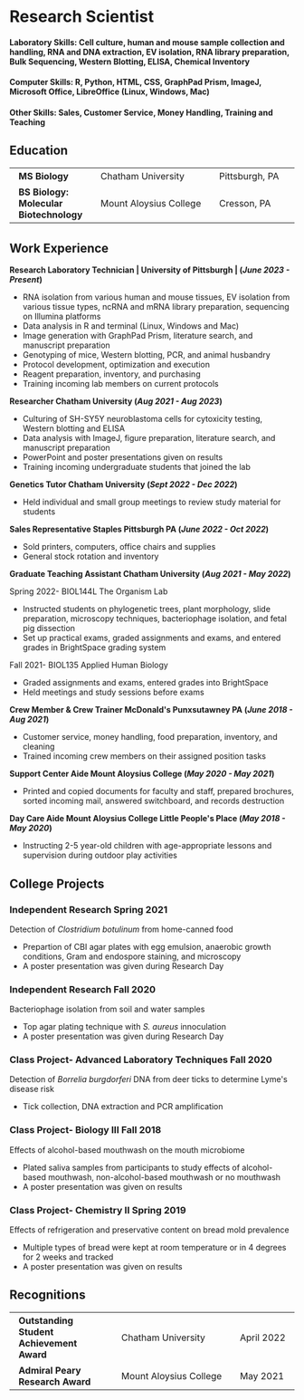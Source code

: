 
# Research Scientist


#### Laboratory Skills: Cell culture, human and mouse sample collection and handling, RNA and DNA extraction, EV isolation, RNA library preparation, Bulk Sequencing, Western Blotting, ELISA, Chemical Inventory

#### Computer Skills: R, Python, HTML, CSS, GraphPad Prism, ImageJ, Microsoft Office, LibreOffice (Linux, Windows, Mac)

#### Other Skills: Sales, Customer Service, Money Handling, Training and Teaching


## Education
<table style="margin: 0 auto; border-collapse: collapse; margin-bottom: 2em; width:100%;">
  <tr>
    <td style="padding: 4px 16px;"><strong>MS Biology</strong></td>
    <td style="padding: 4px 16px;white-space:nowrap;">Chatham University</td>
    <td style="padding: 4px 16px;white-space:nowrap;">Pittsburgh, PA</td>
    <td style="padding: 4px 16px; white-space:nowrap;">Aug 2023</td>
  </tr>
  <tr>
    <td style="padding: 4px 16px;"> <strong>BS Biology: Molecular Biotechnology</strong></td>
    <td style="padding: 4px 16px;white-space:nowrap;">Mount Aloysius College</td>
    <td style="padding: 4px 16px;white-space:nowrap;">Cresson, PA</td>
    <td style="padding: 4px 16px; white-space: nowrap;">June 2021</td>
  </tr>
</table>

## Work Experience
**Research Laboratory Technician      | University of Pittsburgh                           |  (_June 2023 - Present_)**
- RNA isolation from various human and mouse tissues, EV isolation from various tissue types, ncRNA and mRNA library preparation, sequencing on Illumina platforms
- Data analysis in R and terminal (Linux, Windows and Mac)
- Image generation with GraphPad Prism, literature search, and manuscript preparation
- Genotyping of mice, Western blotting, PCR, and animal husbandry
- Protocol development, optimization and execution
- Reagent preparation, inventory, and purchasing
- Training incoming lab members on current protocols

**Researcher                            Chatham University                 (_Aug 2021 - Aug 2023_)**
- Culturing of SH-SY5Y neuroblastoma cells for cytoxicity testing, Western blotting and ELISA
- Data analysis with ImageJ, figure preparation, literature search, and manuscript preparation
- PowerPoint and poster presentations given on results
- Training incoming undergraduate students that joined the lab

**Genetics Tutor                       Chatham University                  (_Sept 2022 - Dec 2022_)**
- Held individual and small group meetings to review study material for students

**Sales Representative                Staples Pittsburgh PA                (_June 2022 - Oct 2022_)**
- Sold printers, computers, office chairs and supplies
- General stock rotation and inventory

**Graduate Teaching Assistant           Chatham University                 (_Aug 2021 - May 2022_)**

Spring 2022-   BIOL144L   The Organism Lab
- Instructed students on phylogenetic trees, plant morphology, slide preparation, microscopy techniques, bacteriophage isolation, and fetal pig dissection
- Set up practical exams, graded assignments and exams, and entered grades in BrightSpace grading system

Fall 2021-     BIOL135  Applied Human Biology
- Graded assignments and exams, entered grades into BrightSpace
- Held meetings and study sessions before exams

**Crew Member & Crew Trainer       McDonald's Punxsutawney PA               (_June 2018 - Aug 2021_)**
- Customer service, money handling, food preparation, inventory, and cleaning
- Trained incoming crew members on their assigned position tasks

**Support Center Aide                Mount Aloysius College                 (_May 2020 - May 2021_)**
- Printed and copied documents for faculty and staff, prepared brochures, sorted incoming mail, answered switchboard, and records destruction

**Day Care Aide         Mount Aloysius College Little People's Place        (_May 2018 - May 2020_)**
- Instructing 2-5 year-old children with age-appropriate lessons and supervision during outdoor play activities


## College Projects
### Independent Research                                    Spring 2021
Detection of <i>Clostridium botulinum</i> from home-canned food
- Prepartion of CBI agar plates with egg emulsion, anaerobic growth conditions, Gram and endospore staining, and microscopy
- A poster presentation was given during Research Day 

### Independent Research                                     Fall 2020
Bacteriophage isolation from soil and water samples
- Top agar plating technique with <i>S. aureus</i>  innoculation
- A poster presentation was given during Research Day

### Class Project- Advanced Laboratory Techniques            Fall 2020
Detection of <i>Borrelia burgdorferi</i> DNA from deer ticks to determine Lyme's disease risk
- Tick collection, DNA extraction and PCR amplification

### Class Project- Biology III                               Fall 2018
Effects of alcohol-based mouthwash on the mouth microbiome
- Plated saliva samples from participants to study effects of alcohol-based mouthwash, non-alcohol-based mouthwash or no mouthwash
- A poster presentation was given on results

### Class Project- Chemistry II                             Spring 2019
Effects of refrigeration and preservative content on bread mold prevalence
- Multiple types of bread were kept at room temperature or in 4 degrees for 2 weeks and tracked
- A poster presentation was given on results

## Recognitions

<table style="margin: 0 auto; border-collapse: collapse; margin-bottom: 2em; width:100%;">
  <tr>
    <td style="padding: 4px 16px;"> <strong>Outstanding Student Achievement Award</strong></td>
    <td style="padding: 4px 16px;white-space:nowrap;">Chatham University</td>
    <td style="padding: 4px 16px; white-space: nowrap;">April 2022</td>
  </tr>
  <tr>
    <td style="padding: 4px 16px;"> <strong>Admiral Peary Research Award</strong></td>
    <td style="padding: 4px 16px;white-space:nowrap;">Mount Aloysius College</td>
    <td style="padding: 4px 16px; white-space: nowrap;">May 2021</td>
  </tr>
</table>
